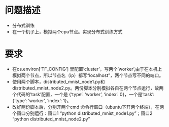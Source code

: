 # 问题描述
+ 分布式训练
+ 在一个机子上，模拟两个cpu节点。实现分布式训练方式

# 要求
+ 在os.environ[‘TF_CONFIG’] 里配置’cluster’，写两个’worker’,由于在本机上模拟两个节点，所以节点名（ip）都写“localhost”，两个节点写不同的端口。
+ 使用两个脚本，distributed_mnist_node1.py和distributed_mnist_node2.py。两份脚本分别模拟各自在两个节点运行，故两个代码的’task’配置，一个是
{‘type’: ‘worker’, ‘index’: 0}，一个是’task’: {‘type’: ‘worker’, ‘index’: 1}。
+ 改好两份脚本后，分别开两个cmd 命令行窗口（ubuntu下开两个终端），在两个窗口分别运行：窗口1 “python distributed_mnist_node1.py”；窗口2 “python distributed_mnist_node2.py”

